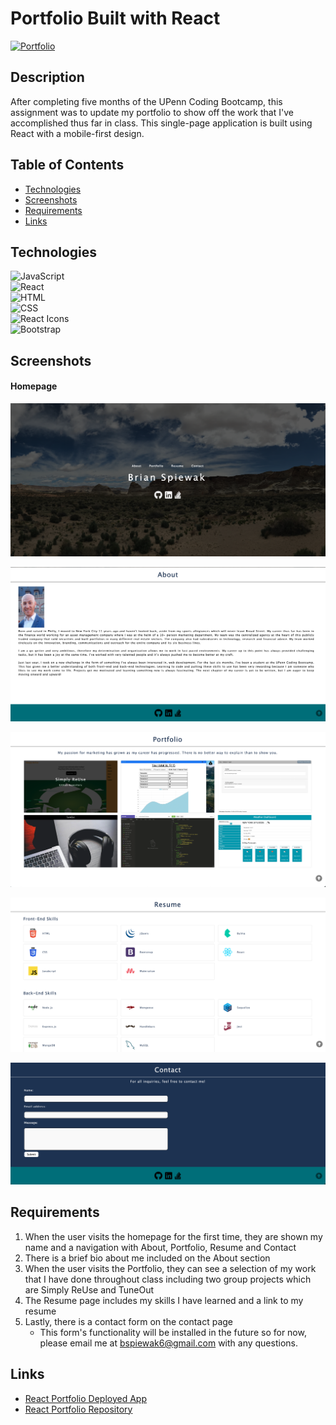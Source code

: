 # Portfolio Built with React
<a href="https://bspiewak6.github.io/portfolio-react">![Portfolio](https://img.shields.io/badge/Deployed%20App-blue.svg)</a>

## Description
After completing five months of the UPenn Coding Bootcamp, this assignment was to update my portfolio to show off the work that I've accomplished thus far in class. This single-page application is built using React with a mobile-first design. 

## Table of Contents
* [Technologies](#technologies)
* [Screenshots](#screenshots)
* [Requirements](#requirements)
* [Links](#links)

## Technologies
![JavaScript](https://img.shields.io/badge/JavaScript-F7DF1E?style=for-the-badge&logo=javascript&logoColor=black)  
![React](https://img.shields.io/badge/React-20232A?style=for-the-badge&logo=react&logoColor=61DAFB)  
![HTML](https://img.shields.io/badge/HTML5-E34F26?style=for-the-badge&logo=html5&logoColor=white)  
![CSS](https://img.shields.io/badge/CSS3-1572B6?style=for-the-badge&logo=css3&logoColor=white)  
![React Icons](https://img.shields.io/badge/React%20Icons-B82669?style=for-the-badge&logo=react&logoColor=61DAFB)   
![Bootstrap](https://img.shields.io/badge/Bootstrap-563D7C?style=for-the-badge&logo=bootstrap&logoColor=white)  

## Screenshots
#### Homepage
![Screenshots](./src/assets/images/screenshot-homepage.png)    

![Screenshots](./src/assets/images/screenshot-about.png)    

![Screenshots](./src/assets/images/screenshot-portfolio.png)    

![Screenshots](./src/assets/images/screenshot-resume.png)    

![Screenshots](./src/assets/images/screenshot-contact.png)  

## Requirements
1. When the user visits the homepage for the first time, they are shown my name and a navigation with About, Portfolio, Resume and Contact
2. There is a brief bio about me included on the About section
3. When the user visits the Portfolio, they can see a selection of my work that I have done throughout class including two group projects which are Simply ReUse and TuneOut
4. The Resume page includes my skills I have learned and a link to my resume
5. Lastly, there is a contact form on the contact page 
    * This form's functionality will be installed in the future so for now, please email me at bspiewak6@gmail.com with any questions.

## Links
* [React Portfolio Deployed App](https://bspiewak6.github.io/portfolio-react/)
* [React Portfolio Repository](https://github.com/bspiewak6/portfolio-react)